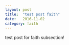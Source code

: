 ```yaml
---
layout: post
title:  "test post faith"
date:   2016-11-02
category: faith
---
```


test post for faith subsection!
